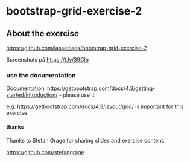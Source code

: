 # bootstrap-grid-exercise-2

## About the exercise
https://github.com/lasseclaes/bootstrap-grid-exercise-2

Screenshots på https://t.ly/39Glb


### use the documentation
Documentation: https://getbootstrap.com/docs/4.3/getting-started/introduction/ - please use it

e.g. https://getbootstrap.com/docs/4.3/layout/grid/ is important for this exercise.

#### thanks

Thanks to Stefan Grage for sharing slides and exercise content. 

https://github.com/stefangrage